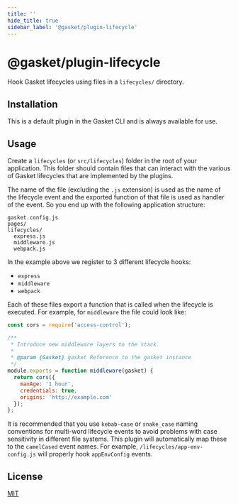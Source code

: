 ```yaml
---
title: ''
hide_title: true
sidebar_label: '@gasket/plugin-lifecycle'
---
```


# @gasket/plugin-lifecycle

Hook Gasket lifecycles using files in a `lifecycles/` directory.

## Installation

This is a default plugin in the Gasket CLI and is always available for use.

## Usage

Create a `lifecycles` (or `src/lifecycles`) folder in the root of your application. This folder should
contain files that can interact with the various of Gasket lifecycles that are
implemented by the plugins.

The name of the file (excluding the `.js` extension) is used as the name of the
lifecycle event and the exported function of that file is used as handler of the
event. So you end up with the following application structure:

```
gasket.config.js
pages/
lifecycles/
  express.js
  middleware.js
  webpack.js
```

In the example above we register to 3 different lifecycle hooks:

- `express`
- `middleware`
- `webpack`

Each of these files export a function that is called when the lifecycle is
executed. For example, for `middleware` the file could look like:

```js
const cors = require('access-control');

/**
 * Introduce new middleware layers to the stack.
 *
 * @param {Gasket} gasket Reference to the gasket instance
 */
module.exports = function middleware(gasket) {
  return cors({
    maxAge: '1 hour',
    credentials: true,
    origins: 'http://example.com'
  });
};
```

It is recommended that you use `kebab-case` or `snake_case` naming conventions
for multi-word lifecycle events to avoid problems with case sensitivity in
different file systems. This plugin will automatically map these to the
`camelCased` event names. For example, `/lifecycles/app-env-config.js` will
properly hook `appEnvConfig` events.

## License

[MIT](../../LICENSE.md)
